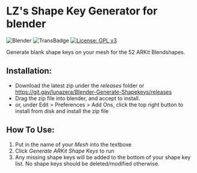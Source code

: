# LZ's Shape Key Generator for blender
![Blender](https://img.shields.io/badge/blender-%23F5792A.svg?style=for-the-badge&logo=blender&logoColor=white)
![TransBadge](https://pride-badges.pony.workers.dev/static/v1?label=trans%20rights&stripeWidth=6&stripeColors=5BCEFA,F5A9B8,FFFFFF,F5A9B8,5BCEFA)
[![License: GPL v3](https://img.shields.io/badge/License-GPLv3-blue.svg)](https://www.gnu.org/licenses/gpl-3.0)

Generate blank shape keys on your mesh for the 52 ARKit Blendshapes.

## Installation:
- Download the latest zip under the *releases* folder or https://git.gay/lunazera/Blender-Generate-Shapekeys/releases
- Drag the zip file into blender, and accept to install.
- or, under Edit > Preferences > Add Ons, click the top right button to install from disk and install the zip file

## How To Use:
1. Put in the name of your *Mesh* into the textboxe
2. Click *Generate ARKit Shape Keys* to run
3. Any missing shape keys will be added to the bottom of your shape key list. No shape keys should be deleted/modified otherwise.